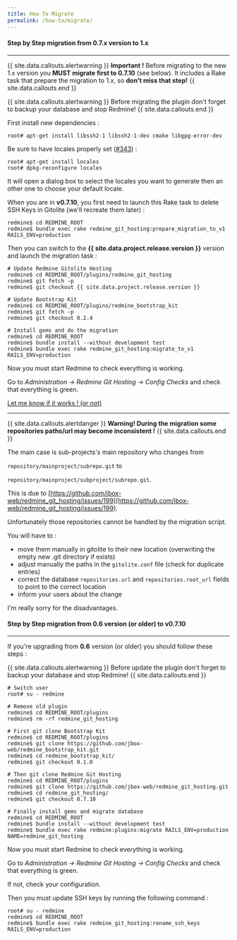 ```yaml
---
title: How To Migrate
permalink: /how-to/migrate/
---
```



#### Step by Step migration from **0.7.x version to 1.x**
***

{{ site.data.callouts.alertwarning }}
  <b>Important !</b> Before migrating to the new 1.x version you <b>MUST migrate first to 0.7.10</b> (see below). It includes a Rake task that prepare the migration to 1.x, so <b>don't miss that step!</b>
{{ site.data.callouts.end }}

{{ site.data.callouts.alertwarning }}
  Before migrating the plugin don't forget to backup your database and stop Redmine!
{{ site.data.callouts.end }}

First install new dependencies :

    root# apt-get install libssh2-1 libssh2-1-dev cmake libgpg-error-dev

Be sure to have locales properly set ([#343](https://github.com/jbox-web/redmine_git_hosting/issues/343)) :

    root# apt-get install locales
    root# dpkg-reconfigure locales

It will open a dialog box to select the locales you want to generate then an other one to choose your default locale.

When you are in **v0.7.10**, you first need to launch this Rake task to delete SSH Keys in Gitolite (we'll recreate them later) :

    redmine$ cd REDMINE_ROOT
    redmine$ bundle exec rake redmine_git_hosting:prepare_migration_to_v1 RAILS_ENV=production

Then you can switch to the **{{ site.data.project.release.version }}** version and launch the migration task :

    # Update Redmine Gitolite Hosting
    redmine$ cd REDMINE_ROOT/plugins/redmine_git_hosting
    redmine$ git fetch -p
    redmine$ git checkout {{ site.data.project.release.version }}

    # Update Bootstrap Kit
    redmine$ cd REDMINE_ROOT/plugins/redmine_bootstrap_kit
    redmine$ git fetch -p
    redmine$ git checkout 0.2.4

    # Install gems and do the migration
    redmine$ cd REDMINE_ROOT
    redmine$ bundle install --without development test
    redmine$ bundle exec rake redmine_git_hosting:migrate_to_v1 RAILS_ENV=production

Now you must start Redmine to check everything is working.

Go to *Administration -> Redmine Git Hosting -> Config Checks* and check that everything is green.

[Let me know if it works ! (or not)](https://github.com/jbox-web/redmine_git_hosting/issues/339)

***

{{ site.data.callouts.alertdanger }}
  **Warning!&nbsp;During the migration some repositories paths/url may become inconsistent !**
{{ site.data.callouts.end }}

The main case is sub-projects's main repository who changes from

`repository/mainproject/subrepo.git` to

`repository/mainproject/subproject/subrepo.git`.

This is due to [https://github.com/jbox-web/redmine_git_hosting/issues/199](https://github.com/jbox-web/redmine_git_hosting/issues/199).

Unfortunately those repositories cannot be handled by the migration script.

You will have to :

* move them manually in gitolite to their new location (overwriting the empty new .git directory if exists)
* adjust manually the paths in the ```gitolite.conf``` file (check for duplicate entries)
* correct the database ```repositories.url``` and ```repositories.root_url``` fields to point to the correct location
* inform your users about the change

I'm really sorry for the disadvantages.

#### Step by Step migration from **0.6 version (or older) to v0.7.10**
***

If you're upgrading from **0.6** version (or older) you should follow these steps :

{{ site.data.callouts.alertwarning }}
  Before update the plugin don't forget to backup your database and stop Redmine!
{{ site.data.callouts.end }}

    # Switch user
    root# su - redmine

    # Remove old plugin
    redmine$ cd REDMINE_ROOT/plugins
    redmine$ rm -rf redmine_git_hosting

    # First git clone Bootstrap Kit
    redmine$ cd REDMINE_ROOT/plugins
    redmine$ git clone https://github.com/jbox-web/redmine_bootstrap_kit.git
    redmine$ cd redmine_bootstrap_kit/
    redmine$ git checkout 0.1.0

    # Then git clone Redmine Git Hosting
    redmine$ cd REDMINE_ROOT/plugins
    redmine$ git clone https://github.com/jbox-web/redmine_git_hosting.git
    redmine$ cd redmine_git_hosting/
    redmine$ git checkout 0.7.10

    # Finally install gems and migrate database
    redmine$ cd REDMINE_ROOT
    redmine$ bundle install --without development test
    redmine$ bundle exec rake redmine:plugins:migrate RAILS_ENV=production NAME=redmine_git_hosting

Now you must start Redmine to check everything is working.

Go to *Administration -> Redmine Git Hosting -> Config Checks* and check that everything is green.

If not, check your configuration.

Then you must update SSH keys by running the following command :

    root# su - redmine
    redmine$ cd REDMINE_ROOT
    redmine$ bundle exec rake redmine_git_hosting:rename_ssh_keys RAILS_ENV=production
